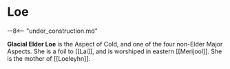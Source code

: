 # Loe

--8<-- "under_construction.md"

**Glacial Elder Loe** is the Aspect of Cold, and one of the four non-Elder Major Aspects. She is a foil to [[Lai]], and is worshiped in eastern [[Merijool]]. She is the mother of [[Loeleyhn]].